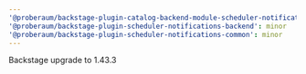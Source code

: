 ```yaml
---
'@proberaum/backstage-plugin-catalog-backend-module-scheduler-notifications': minor
'@proberaum/backstage-plugin-scheduler-notifications-backend': minor
'@proberaum/backstage-plugin-scheduler-notifications-common': minor
---
```


Backstage upgrade to 1.43.3
